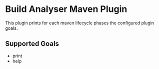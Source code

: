 Build Analyser Maven Plugin
===========================

This plugin prints for each maven lifecycle phases the configured plugin goals.

Supported Goals
---------------------------
* print
* help